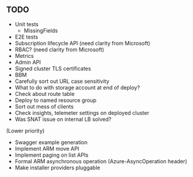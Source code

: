 ## TODO

* Unit tests
  * MissingFields
* E2E tests
* Subscription lifecycle API (need clarity from Microsoft)
* RBAC? (need clarity from Microsoft)
* Metrics
* Admin API
* Signed cluster TLS certificates
* BBM
* Carefully sort out URL case sensitivity
* What to do with storage account at end of deploy?
* Check about route table
* Deploy to named resource group
* Sort out mess of clients
* Check insights, telemeter settings on deployed cluster
* Was SNAT issue on internal LB solved?

(Lower priority)

* Swagger example generation
* Implement ARM move API
* Implement paging on list APIs
* Formal ARM asynchronous operation (Azure-AsyncOperation header)
* Make installer providers pluggable
